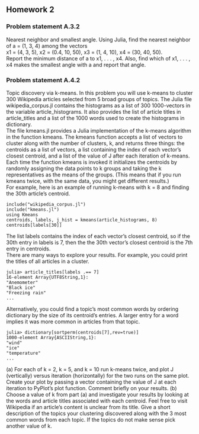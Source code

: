 ## Homework 2
### Problem statement A.3.2
Nearest neighbor and smallest angle. Using Julia, find the nearest neighbor of a = (1, 3, 4) among
the vectors<br>
x1 = (4, 3, 5), x2 = (0.4, 10, 50), x3 = (1, 4, 10), x4 = (30, 40, 50).<br>
Report the minimum distance of a to x1, . . . , x4. Also, find which of x1, . . . , x4 makes the smallest
angle with a and report that angle.<br>

### Problem statement A.4.2
Topic discovery via k-means. In this problem you will use k-means to cluster 300 Wikipedia
articles selected from 5 broad groups of topics. The Julia file wikipedia_corpus.jl contains the
histograms as a list of 300 1000-vectors in the variable article_histograms. It also provides the
list of article titles in article_titles and a list of the 1000 words used to create the histograms
in dictionary.<br>
The file kmeans.jl provides a Julia implementation of the k-means algorithm in the function
kmeans. The kmeans function accepts a list of vectors to cluster along with the number of clusters,
k, and returns three things: the centroids as a list of vectors, a list containing the index of each
vector’s closest centroid, and a list of the value of J after each iteration of k-means. Each time the
function kmeans is invoked it initializes the centroids by randomly assigning the data points to k
groups and taking the k representatives as the means of the groups. (This means that if you run
kmeans twice, with the same data, you might get different results.)<br>
For example, here is an example of running k-means with k = 8 and finding the 30th article’s
centroid.<br>
```
include("wikipedia_corpus.jl")
include("kmeans.jl")
using Kmeans
centroids, labels, j_hist = kmeans(article_histograms, 8)
centroids[labels[30]]
```
The list labels contains the index of each vector’s closest centroid, so if the 30th entry in labels
is 7, then the the 30th vector’s closest centroid is the 7th entry in centroids.<br>
There are many ways to explore your results. For example, you could print the titles of all articles
in a cluster.
```
julia> article_titles[labels .== 7]
16-element Array{UTF8String,1}:
"Anemometer"
"Black ice"
"Freezing rain"
...
```
Alternatively, you could find a topic’s most common words by ordering dictionary by the size of
its centroid’s entries. A larger entry for a word implies it was more common in articles from that
topic.
```
julia> dictionary[sortperm(centroids[7],rev=true)]
1000-element Array{ASCIIString,1}:
"wind"
"ice"
"temperature"
...
```
(a) For each of k = 2, k = 5, and k = 10 run k-means twice, and plot J (vertically) versus
iteration (horizontally) for the two runs on the same plot. Create your plot by passing a
vector containing the value of J at each iteration to PyPlot’s plot function. Comment briefly
on your results.
(b) Choose a value of k from part (a) and investigate your results by looking at the words and
article titles associated with each centroid. Feel free to visit Wikipedia if an article’s content
is unclear from its title. Give a short description of the topics your clustering discovered along
with the 3 most common words from each topic. If the topics do not make sense pick another
value of k.

